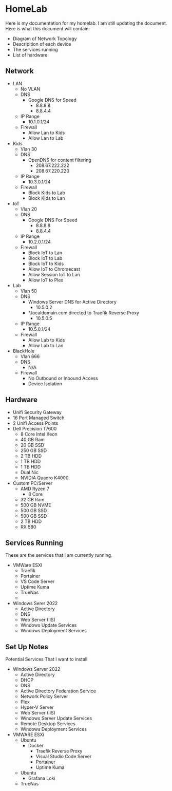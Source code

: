 # HomeLab
Here is my documentation for my homelab. I am still updating the document. Here is what this document will contain:

- Diagram of Network Topology
- Descripition of each device
- The services running
- List of hardware

## Network
- LAN
  - No VLAN
  - DNS
    - Google DNS for Speed
      - 8.8.8.8
      - 8.8.4.4
  - IP Range
    - 10.1.0.1/24
  - Firewall
    - Allow Lan to Kids
    - Allow Lan to Lab
- Kids
  - Vlan 30
  - DNS
    - OpenDNS for content filtering
      - 208.67.222.222
      - 208.67.220.220
  - IP Range
    - 10.3.0.1/24
  - Firewall
    - Block Kids to Lab
    - Block Kids to Lan
- IoT
  - Vlan 20
  - DNS
    - Google DNS For Speed
      - 8.8.8.8
      - 8.8.4.4
  - IP Range
    - 10.2.0.1/24
  - Firewall
    - Block IoT to Lan
    - Block IoT to Lab
    - Block IoT to Kids
    - Allow IoT to Chromecast
    - Allow Session IoT to Lan
    - Allow IoT to Plex
- Lab
  - Vlan 50
  - DNS
    - Windows Server DNS for Active Directory
      - 10.5.0.2
    - *.localdomain.com directed to Traefik Reverse Proxy
      - 10.5.0.5
  - IP Range
    - 10.5.0.1/24
  - Firewall
    - Allow Lab to Kids
    - Allow Lab to Lan
- BlackHole
  - Vlan 666
  - DNS
    - N/A
  - Firewall
    - No Outbound or Inbound Access
    - Device Isolation
  

## Hardware
- Unifi Security Gateway
- 16 Port Managed Switch
- 2 Unifi Access Points
- Dell Precision T7600
  - 8 Core Intel Xeon
  - 40 GB Ram
  - 20 GB SSD
  - 250 GB SSD
  - 2 TB HDD
  - 1 TB HDD
  - 1 TB HDD
  - Dual Nic
  - NVIDIA Quadro K4000
- Custom PC/Server
  - AMD Ryzen 7
    - 8 Core
  - 32 GB Ram
  - 500 GB NVME
  - 500 GB SSD
  - 500 GB SSD
  - 2 TB HDD
  - RX 580 


## Services Running
These are the services that I am currently running. 

- VMWare ESXI
  - Traefik
  - Portainer
  - VS Code Server
  - Uptime Kuma
  - TrueNas
  - 
- Windows Serer 2022
  - Active Directory
  - DNS
  - Web Server (IIS)
  - Windows Update Services
  - Windows Deployment Services


## Set Up Notes

Potential Services That I want to install
- Windows Server 2022
  - Active Directory
  - DHCP
  - DNS
  - Active Directory Federation Service 
  - Network Policy Server
  - Plex
  - Hyper-V Server
  - Web Server (IIS)
  - Windows Server Update Services
  - Remote Desktop Services
  - Windows Deployment Services
- VMWARE ESXi
  - Ubuntu 
    - Docker
      - Traefik Reverse Proxy
      - Visual Studio Code Server
      - Portainer
      - Uptime Kuma
  - Ubuntu 
    - Grafana Loki
  - TrueNas


  
